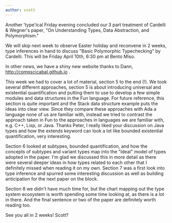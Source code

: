 ```yaml
---
author: scott
--- 
```

Another 'type'ical Friday evening concluded our 3 part treatment of Cardelli & Wegner's paper, "On Understanding Types, Data Abstraction, and Polymorphism."

We will skip next week to observe Easter holiday and reconvene in 2 weeks, type inferences in hand to discuss "Basic Polymorphic Typechecking" by Cardelli. This will be Friday April 10th, 6:30 pm at Bento Miso.

In other news, we have a shiny new website thanks to Dann, http://compscicabal.github.io .

This week we had to cover a lot of material, section 5 to the end (!). We took several different approaches, section 5 is about introducing universal and existential quantification and putting them to use to develop a few simple modules and data structures in the Fun language. For future reference, this section is quite important and the Stack data structure example puts the ideas into clear view. Since they compare these approaches with Ada a language none of us are familiar with, instead we tried to contrast the approach taken in Fun to the approaches in languages we are familiar with, e.g. C++, Lisp, or Java. Thanks Peter, I really liked your discussion on Java types and how the extends keyword can look a lot like bounded existential quantification, very interesting.

Section 6 looked at subtypes, bounded quantification, and how the concepts of subtypes and variant types map into the "Ideal" model of types adopted in the paper. I'm glad we discussed this in more detail as there were several deeper ideas in how types related to each other that I definitely missed when reading it on my own. Section 7 was a first look into type inference and spurred some interesting discussion as well as building anticipation for the next paper on the block.

Section 8 we didn't have much time for, but the chart mapping out the type system ecosystem is worth spending some time looking at, as there is a lot in there. And the final sentence or two of the paper are definitely worth reading too.

See you all in 2 weeks!
Scott?